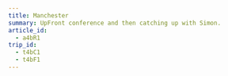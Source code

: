```yaml
---
title: Manchester
summary: UpFront conference and then catching up with Simon.
article_id:
  - a4bR1
trip_id:
  - t4bC1
  - t4bF1
---
```

